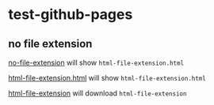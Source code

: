 # test-github-pages

## no file extension

[no-file-extension](https://milahu.github.io/test-github-pages/no-file-extension)
will show `html-file-extension.html`

[html-file-extension.html](https://milahu.github.io/test-github-pages/html-file-extension.html)
will show `html-file-extension.html`

[html-file-extension](https://milahu.github.io/test-github-pages/html-file-extension)
will download `html-file-extension`
